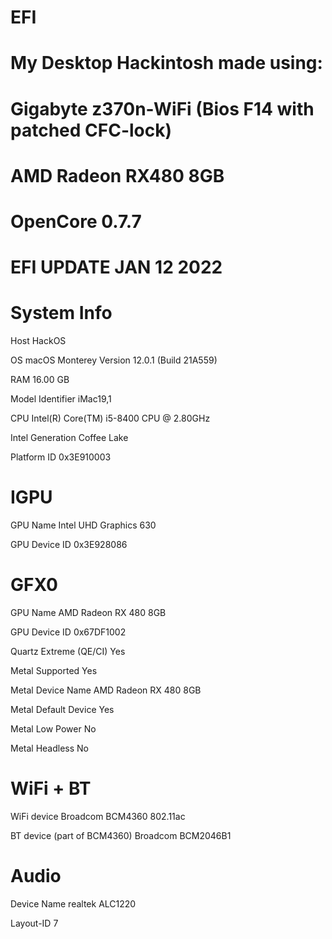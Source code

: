 # EFI
 # My Desktop Hackintosh made using: 
 # Gigabyte z370n-WiFi (Bios F14 with patched CFC-lock)
 # AMD Radeon RX480 8GB
 # 
 # OpenCore 0.7.7
 #
 # EFI UPDATE JAN 12 2022 


# System Info

Host                           HackOS

OS                             macOS Monterey Version 12.0.1 (Build 21A559)

RAM                            16.00 GB

Model Identifier               iMac19,1

CPU                            Intel(R) Core(TM) i5-8400 CPU @ 2.80GHz

Intel Generation               Coffee Lake

Platform ID                    0x3E910003


# IGPU

GPU Name                       Intel UHD Graphics 630

GPU Device ID                  0x3E928086


# GFX0

GPU Name                       AMD Radeon RX 480 8GB

GPU Device ID                  0x67DF1002

Quartz Extreme (QE/CI)         Yes

Metal Supported                Yes

Metal Device Name              AMD Radeon RX 480 8GB

Metal Default Device           Yes

Metal Low Power                No

Metal Headless                 No


# WiFi + BT

WiFi device                    Broadcom BCM4360 802.11ac

BT device (part of BCM4360)    Broadcom BCM2046B1  


# Audio

Device Name                   realtek ALC1220

Layout-ID                     7

